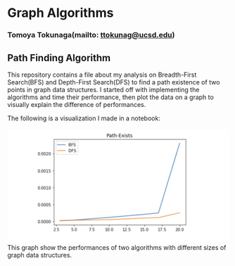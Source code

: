 # Graph Algorithms
### Tomoya Tokunaga(mailto: ttokunag@ucsd.edu)

## Path Finding Algorithm

This repository contains a file about my analysis on Breadth-First Search(BFS) and Depth-First Search(DFS) to find
a path existence of two points in graph data structures. I started off with implementing the algorithms and time their
performance, then plot the data on a graph to visually explain the difference of performances.

The following is a visualization I made in a notebook:<br><br>
<img src="https://github.com/ttokunag/Algorithms/blob/master/graph_algos/Path_Finding/pictures/Screen%20Shot%202019-05-21%20at%201.58.42%20AM.png" width="600">
<br>This graph show the performances of two algorithms with different sizes of graph data structures.
